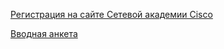 [Регистрация на сайте Сетевой академии Cisco]()

[Вводная анкета](https://goo.gl/forms/fK4JiUrUCW2Gw1nx2)
